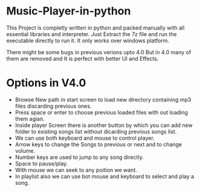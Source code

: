 # Music-Player-in-python
<p>This Project is completly written in python and packed manually with all essential libraries and interpreter.
Just Extract the 7z file and run the executable directly to run it.
It only works over windows platform.</p>
<p>There might be some bugs in previous verions upto 4.0
But in 4.0 many of them are removed and It is perfect with better UI and Effects.</p>

<h1>Options in V4.0</h1>
<ul>
  <li>Browse New path in start screen to load new directory containing mp3 files discarding previous ones.</li>
  <li>Press space or enter to choose previous loaded files with out loading them agian.</li>
  <li>Inside player Screen there is another button by which you can add new folder to existing songs list without dicarding previous songs list. </li>
  <li>We can use both keyboard and mouse to control player.</li>
  <li>Arrow keys to change the Songs to previous or next and to change volume.</li>
  <li>Number keys are used to jump to any song directly.</li>
  <li>Space to pause/play.</li>
  <li>With mouse we can seek to any poition we want.</li>
  <li>In playlist also we can use bot mouse and keyboard to select and play a song.</li>
</ul>  
